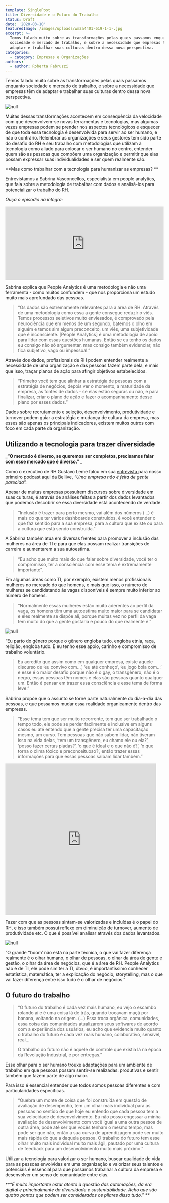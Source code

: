 ```yaml
---
template: SinglePost
title: Diversidade e o Futuro do Trabalho
status: Draft
date: '2020-03-10'
featuredImage: /images/uploads/wm2a4401-619-1-1-.jpg
excerpt: >-
  Temos falado muito sobre as transformações pelas quais passamos enquanto
  sociedade e mercado de trabalho, e sobre a necessidade que empresas têm de
  adaptar e trabalhar suas culturas dentro dessa nova perspectiva.
categories:
  - category: Empresas e Organizações
authors:
  - author: Roberta Fabruzzi
---
```

Temos falado muito sobre as transformações pelas quais passamos enquanto sociedade e mercado de trabalho, e sobre a necessidade que empresas têm de adaptar e trabalhar suas culturas dentro dessa nova perspectiva.

![null](/images/uploads/img_3901-1-304-1-1-.jpg)

Muitas dessas transformações acontecem em consequência da velocidade com que desenvolvem-se novas ferramentas e tecnologias, mas algumas vezes empresas podem se prender nos aspectos tecnológicos e esquecer de que toda essa tecnologia é desenvolvida para servir ao ser humano, e não o contrário. Relembrar as organizações e seus gestores tem sido parte do desafio do RH e seu trabalho com metodologias que utilizam a tecnologia como aliado para colocar o ser humano no centro, entender quem são as pessoas que compõem uma organização e permitir que elas possam expressar suas individualidades e ser quem realmente são. 

**Mas como trabalhar com a tecnologia para humanizar as empresas?
**

Entrevistamos a Sabrina Vasconcellos, especialista em people analytics, que fala sobre a metodologia de trabalhar com dados e analisá-los para potencializar o trabalho do RH.

_Ouça o episódio na íntegra:_

<iframe src="https://open.spotify.com/embed-podcast/episode/5fBrm8DIkSqC2OY2Ys5rVd" width="100%" height="232" frameborder="0" allowtransparency="true" allow="encrypted-media"></iframe>

Sabrina explica que People Analytics é uma metodologia e não uma ferramenta - como muitos confundem - que nos proporciona um estudo muito mais aprofundado das pessoas.

> “Os dados são extremamente relevantes para a área de RH. Através de uma metodologia como essa a gente consegue reduzir o viés. Temos processos seletivos muito enviesados, é comprovado pela neurociência que em menos de um segundo, batemos o olho em alguém e temos sim algum preconceito, um viés, uma subjetividade que é inconsciente. \[People Analytics] é uma metodologia de apoio para lidar com essas questões humanas. Então se eu tenho os dados eu consigo não só argumentar, mas consigo também evidenciar, não fica subjetivo, vago ou impessoal.”

Através dos dados, profissionais de RH podem entender realmente a necessidade de uma organização e das pessoas fazem parte dela, e mais que isso, traçar planos de ação para atingir objetivos estabelecidos.

> “Primeiro você tem que alinhar a estratégia de pessoas com a estratégia de negócios, depois ver o momento, a maturidade da empresa, as fontes de dados - se elas estão seguras ou não, e para finalizar, criar o plano de ação e fazer o acompanhamento desse plano por esses dados.”

Dados sobre recrutamento e seleção, desenvolvimento, produtividade e turnover podem guiar a estratégia e mudança de cultura da empresa, mas esses são apenas os principais indicadores, existem muitos outros com foco em cada parte da organização.

## Utilizando a tecnologia para trazer diversidade

**_“O mercado é diverso, se queremos ser completos, precisamos falar com esse mercado que é diverso.”
_**

Como o executivo de RH Gustavo Leme falou em sua [entrevista ](https://blog.beliive.com/posts/rh-e-cultura-organizacional/)para nosso primeiro podcast aqui da Beliive, _“Uma empresa não é feita de gente parecida”._

Apesar de muitas empresas possuírem discursos sobre diversidade em suas culturas, é através de análises feitas a partir dos dados levantados que podemos descobrir se essa diversidade está acontecendo de verdade.

> “Inclusão é trazer para perto mesmo, vai além dos números (...) é mais do que ter vários dashboards construídos, é você entender o que faz sentido para a sua empresa, para a cultura que existe ou para a cultura que está sendo construída.”

A Sabrina também atua em diversas frentes para promover a inclusão das mulheres na área de TI e para que elas possam realizar transições de carreira e aumentarem a sua autoestima.

> “Eu acho que muito mais do que falar sobre diversidade, você ter o compromisso, ter a consciência com esse tema é extremamente importante”.

Em algumas áreas como TI, por exemplo, existem menos profissionais mulheres no mercado do que homens, e mais que isso, o número de mulheres se candidatando às vagas disponíveis é sempre muito inferior ao número de homens.

> “Normalmente essas mulheres estão muito aderentes ao perfil da vaga, os homens têm uma autoestima muito maior para se candidatar e eles realmente se dispõe ali, porque muitas vez no perfil da vaga tem muito do que a gente gostaria e pouco do que realmente é.”

![null](/images/uploads/dados-estático-1-.png)

“Eu parto do gênero porque o gênero engloba tudo, engloba etnia, raça, religião, engloba tudo. E eu tenho esse apoio, carinho e compromisso de trabalho voluntário.

> Eu acredito que assim como em qualquer empresa, existe aquele discurso de ‘eu convivo com…’, ‘eu até conheço’, ‘eu jogo bola com…’ e esse é o maior desafio porque não é o gay, o transgênero, não é o negro, essas pessoas têm nomes e elas são pessoas quanto qualquer um. Então é pensar em trazer essa consciência e esse tema de forma leve.”

Sabrina propõe que o assunto se torne parte naturalmente do dia-a-dia das pessoas, e que possamos mudar essa realidade organicamente dentro das empresas.

> “Esse tema tem que ser muito recorrente, tem que ser trabalhado o tempo todo, ele pode se perder facilmente e inclusive em alguns casos eu até entendo que a gente precisa ter uma capacitação mesmo, um curso. Tem pessoas que não sabem lidar, não tiveram isso na vida delas, ‘tem um transgênero, eu chamo ele ou ela?’,  ‘posso fazer certas piadas?’, ‘o que é ideal e o que não é?’, ‘o que torna o clima tóxico e preconceituoso?’, então trazer essas informações para que essas pessoas saibam lidar também.” 

<iframe src="https://giphy.com/embed/l2JhtysmRGeYBg2xG" width="480" height="480" frameBorder="0" class="giphy-embed" allowFullScreen></iframe><p><a href="https://giphy.com/gifs/hero-superhero-feminist-l2JhtysmRGeYBg2xG"></a></p>

Fazer com que as pessoas sintam-se valorizadas e incluídas é o papel do RH, e isso também possui reflexo em diminuição de turnover, aumento de produtividade etc. O que é possível analisar através dos dados levantados.

![null](/images/uploads/wm2a4339-613-1-1-.jpg)

“O grande ‘’boom’ não está na parte técnica, o que vai fazer diferença realmente é o olhar humano, o olhar de pessoas, o olhar da área de gente e gestão, o olhar da área de negócios, que é a área de RH. People Analytics não é de TI, ele pode sim ter a TI, óbvio, é importantíssimo conhecer estatística, matemática, ter a explicação do negócio, storytelling, mas o que vai fazer diferença entre isso tudo é o olhar de negócios.”

## O futuro do trabalho

> “O futuro do trabalho é cada vez mais humano, eu vejo o escambo rolando aí e é uma coisa lá de trás, quando trocavam maçã por banana, voltando na origem. (...) Essa troca orgânica, comunidades, essa coisa das comunidades atualizarem seus softwares de acordo com a experiência dos usuários, eu acho que evidencia muito quanto o trabalho do futuro é cada vez mais humano, colaborativo, sensível, real… 
>
> O trabalho do futuro não é aquele de controle que existia lá na época da Revolução Industrial, é por entregas.”

Esse olhar para o ser humano trouxe adaptações para um ambiente de trabalho em que pessoas possam sentir-se realizadas. produtivas e sentir também que fazem parte de algo maior. 

Para isso é essencial entender que todos somos pessoas diferentes e com particularidades específicas. 

>  “Quebra um monte de coisa que foi construída em questão de avaliação de desempenho, tem um olhar mais individual para as pessoas no sentido de que hoje eu entendo que cada pessoa tem a sua velocidade de desenvolvimento. Eu não posso engessar a minha avaliação de desenvolvimento com você igual a uma outra pessoa de outra área, pode até ser que vocês tenham o mesmo tempo, mas pode ser que não, então a sua curva de aprendizagem pode ser muito mais rápida do que a daquela pessoa. O trabalho do futuro tem esse olhar muito mais individual muito mais ágil, pautado por uma cultura de feedback para um desenvolvimento muito mais próximo.”

Utilizar a tecnologia para valorizar o ser humano, buscar qualidade de vida para as pessoas envolvidas em uma organização e valorizar seus talentos e potenciais é essencial para que possamos trabalhar a cultura da empresa e desenvolver um senso de comunidade entre elas.

_**“É muito importante estar atento à questão das automações, da era digital e principalmente da diversidade e sustentabilidade. Acho que são quatro pontos que podem ser considerados os pilares disso tudo.”
**_
